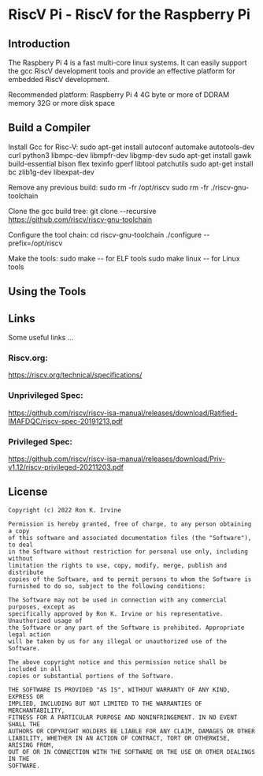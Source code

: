 # RiscV Pi - RiscV for the Raspberry Pi

## Introduction
The Raspbery Pi 4 is a fast multi-core linux systems. It can easily support the gcc RiscV development tools
and provide an effective platform for embedded RiscV development.

Recommended platform:
	Raspberry Pi 4
	4G byte or more of DDRAM memory
	32G or more disk space

## Build a Compiler

Install Gcc for Risc-V:
	sudo apt-get install autoconf automake autotools-dev curl python3 libmpc-dev libmpfr-dev libgmp-dev
	sudo apt-get install gawk build-essential bison flex texinfo gperf libtool patchutils
    sudo apt-get install bc zlib1g-dev libexpat-dev

Remove any previous build:
    sudo rm -fr /opt/riscv
    sudo rm -fr ./riscv-gnu-toolchain

Clone the gcc build tree:
	git clone --recursive https://github.com/riscv/riscv-gnu-toolchain

Configure the tool chain:
	cd riscv-gnu-toolchain
	./configure --prefix=/opt/riscv

Make the tools:
	sudo make			-- for ELF tools
	sudo make linux		-- for Linux tools


## Using the Tools


## Links
Some useful links ...

### Riscv.org:
https://riscv.org/technical/specifications/

### Unprivileged Spec:
https://github.com/riscv/riscv-isa-manual/releases/download/Ratified-IMAFDQC/riscv-spec-20191213.pdf

### Privileged Spec:
https://github.com/riscv/riscv-isa-manual/releases/download/Priv-v1.12/riscv-privileged-20211203.pdf


## License

    Copyright (c) 2022 Ron K. Irvine
    
    Permission is hereby granted, free of charge, to any person obtaining a copy
    of this software and associated documentation files (the "Software"), to deal
    in the Software without restriction for personal use only, including without
    limitation the rights to use, copy, modify, merge, publish and distribute
    copies of the Software, and to permit persons to whom the Software is
    furnished to do so, subject to the following conditions:
    
    The Software may not be used in connection with any commercial purposes, except as
    specifically approved by Ron K. Irvine or his representative. Unauthorized usage of
    the Software or any part of the Software is prohibited. Appropriate legal action
    will be taken by us for any illegal or unauthorized use of the Software.
    
    The above copyright notice and this permission notice shall be included in all
    copies or substantial portions of the Software.
    
    THE SOFTWARE IS PROVIDED "AS IS", WITHOUT WARRANTY OF ANY KIND, EXPRESS OR
    IMPLIED, INCLUDING BUT NOT LIMITED TO THE WARRANTIES OF MERCHANTABILITY,
    FITNESS FOR A PARTICULAR PURPOSE AND NONINFRINGEMENT. IN NO EVENT SHALL THE
    AUTHORS OR COPYRIGHT HOLDERS BE LIABLE FOR ANY CLAIM, DAMAGES OR OTHER
    LIABILITY, WHETHER IN AN ACTION OF CONTRACT, TORT OR OTHERWISE, ARISING FROM,
    OUT OF OR IN CONNECTION WITH THE SOFTWARE OR THE USE OR OTHER DEALINGS IN THE
    SOFTWARE.
